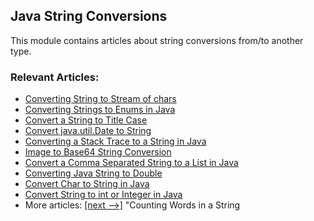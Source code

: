 ## Java String Conversions

This module contains articles about string conversions from/to another type.

### Relevant Articles:
- [Converting String to Stream of chars](https://www.baeldung.com/java-string-to-stream)
- [Converting Strings to Enums in Java](https://www.baeldung.com/java-string-to-enum)
- [Convert a String to Title Case](https://www.baeldung.com/java-string-title-case)
- [Convert java.util.Date to String](https://www.baeldung.com/java-util-date-to-string)
- [Converting a Stack Trace to a String in Java](https://www.baeldung.com/java-stacktrace-to-string)
- [Image to Base64 String Conversion](https://www.baeldung.com/java-base64-image-string)
- [Convert a Comma Separated String to a List in Java](https://www.baeldung.com/java-string-with-separator-to-list)
- [Converting Java String to Double](https://www.baeldung.com/java-string-to-double)
- [Convert Char to String in Java](https://www.baeldung.com/java-convert-char-to-string)
- [Convert String to int or Integer in Java](https://www.baeldung.com/java-convert-string-to-int-or-integer)
- More articles: [[next -->]](/core-java-string-conversions-2)
"Counting Words in a String